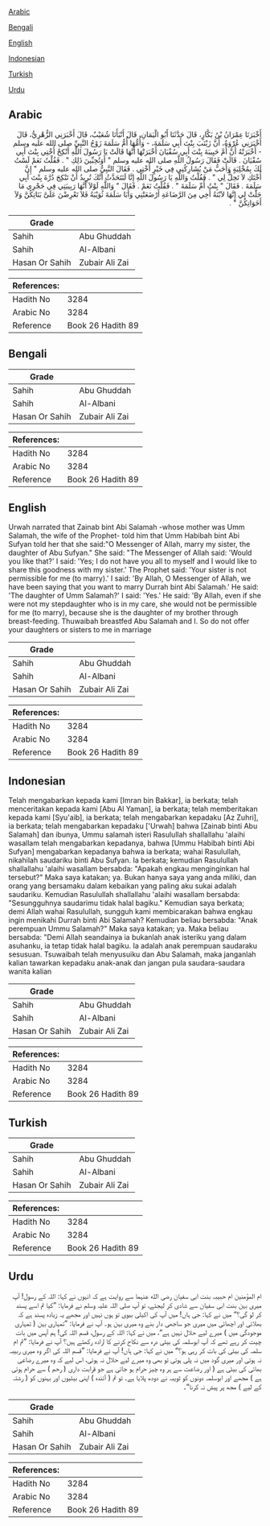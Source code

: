 [Arabic](#arabic)

[Bengali](#bengali)

[English](#english)

[Indonesian](#indonesian)

[Turkish](#turkish)

[Urdu](#urdu)

## Arabic


<div dir="rtl" lang="ar" style={{fontSize:'larger',backgroundColor:'#f8f9fa',padding:20}}>
أَخْبَرَنَا عِمْرَانُ بْنُ بَكَّارٍ، قَالَ حَدَّثَنَا أَبُو الْيَمَانِ، قَالَ أَنْبَأَنَا شُعَيْبٌ، قَالَ أَخْبَرَنِي الزُّهْرِيُّ، قَالَ أَخْبَرَنِي عُرْوَةُ، أَنَّ زَيْنَبَ بِنْتَ أَبِي سَلَمَةَ، - وَأُمُّهَا أُمُّ سَلَمَةَ زَوْجُ النَّبِيِّ صلى الله عليه وسلم - أَخْبَرَتْهُ أَنَّ أُمَّ حَبِيبَةَ بِنْتَ أَبِي سُفْيَانَ أَخْبَرَتْهَا أَنَّهَا قَالَتْ يَا رَسُولَ اللَّهِ أَنْكِحْ أُخْتِي بِنْتَ أَبِي سُفْيَانَ ‏.‏ قَالَتْ فَقَالَ رَسُولُ اللَّهِ صلى الله عليه وسلم ‏"‏ أَوَتُحِبِّينَ ذَلِكِ ‏"‏ ‏.‏ فَقُلْتُ نَعَمْ لَسْتُ لَكَ بِمُخْلِيَةٍ وَأَحَبُّ مَنْ يُشَارِكُنِي فِي خَيْرٍ أُخْتِي ‏.‏ فَقَالَ النَّبِيُّ صلى الله عليه وسلم ‏"‏ إِنَّ أُخْتَكِ لاَ تَحِلُّ لِي ‏"‏ ‏.‏ فَقُلْتُ وَاللَّهِ يَا رَسُولَ اللَّهِ إِنَّا لَنَتَحَدَّثُ أَنَّكَ تُرِيدُ أَنْ تَنْكِحَ دُرَّةَ بِنْتَ أَبِي سَلَمَةَ ‏.‏ فَقَالَ ‏"‏ بِنْتُ أُمِّ سَلَمَةَ ‏"‏ ‏.‏ فَقُلْتُ نَعَمْ ‏.‏ فَقَالَ ‏"‏ وَاللَّهِ لَوْلاَ أَنَّهَا رَبِيبَتِي فِي حَجْرِي مَا حَلَّتْ لِي إِنَّهَا لاَبْنَةُ أَخِي مِنَ الرَّضَاعَةِ أَرْضَعَتْنِي وَأَبَا سَلَمَةَ ثُوَيْبَةُ فَلاَ تَعْرِضْنَ عَلَىَّ بَنَاتِكُنَّ وَلاَ أَخَوَاتِكُنَّ ‏"‏ ‏.‏
</div>
<div style={{backgroundColor:'#f8f9fa',padding:20, marginBottom: 10}}><table> <thead> <tr> <th>Grade</th> <th></th> </tr> </thead> <tbody> <tr><td>Sahih</td><td>Abu Ghuddah</td></tr><tr><td>Sahih</td><td>Al-Albani</td></tr><tr><td>Hasan Or Sahih</td><td>Zubair Ali Zai</td></tr></tbody></table><table> <thead> <tr> <th>References:</th> <th></th> </tr> </thead> <tbody><tr><td>Hadith No</td><td>3284</td></tr><tr><td>Arabic No</td><td>3284</td></tr><tr><td>Reference</td><td>Book 26 Hadith 89</td></tr></tbody></table></div>

## Bengali


<div dir="ltr" lang="bn" style={{fontSize:'larger',backgroundColor:'#f8f9fa',padding:20}}>

</div>
<div style={{backgroundColor:'#f8f9fa',padding:20, marginBottom: 10}}><table> <thead> <tr> <th>Grade</th> <th></th> </tr> </thead> <tbody> <tr><td>Sahih</td><td>Abu Ghuddah</td></tr><tr><td>Sahih</td><td>Al-Albani</td></tr><tr><td>Hasan Or Sahih</td><td>Zubair Ali Zai</td></tr></tbody></table><table> <thead> <tr> <th>References:</th> <th></th> </tr> </thead> <tbody><tr><td>Hadith No</td><td>3284</td></tr><tr><td>Arabic No</td><td>3284</td></tr><tr><td>Reference</td><td>Book 26 Hadith 89</td></tr></tbody></table></div>

## English


<div dir="ltr" lang="en" style={{fontSize:'larger',backgroundColor:'#f8f9fa',padding:20}}>
Urwah narrated that Zainab bint Abi Salamah -whose mother was Umm Salamah, the wife of the Prophet- told him that Umm Habibah bint Abi Sufyan told her that she said:"O Messenger of Allah, marry my sister, the daughter of Abu Sufyan." She said: "The Messenger of Allah said: 'Would you like that?' I said: 'Yes; I do not have you all to myself and I would like to share this goodness with my sister.' The Prophet said: 'Your sister is not permissible for me (to marry).' I said: 'By Allah, O Messenger of Allah, we have been saying that you want to marry Durrah bint Abi Salamah.' He said: 'The daughter of Umm Salamah?' I said: 'Yes.' He said: 'By Allah, even if she were not my stepdaughter who is in my care, she would not be permissible for me (to marry), because she is the daughter of my brother through breast-feeding. Thuwaibah breastfed Abu Salamah and I. So do not offer your daughters or sisters to me in marriage
</div>
<div style={{backgroundColor:'#f8f9fa',padding:20, marginBottom: 10}}><table> <thead> <tr> <th>Grade</th> <th></th> </tr> </thead> <tbody> <tr><td>Sahih</td><td>Abu Ghuddah</td></tr><tr><td>Sahih</td><td>Al-Albani</td></tr><tr><td>Hasan Or Sahih</td><td>Zubair Ali Zai</td></tr></tbody></table><table> <thead> <tr> <th>References:</th> <th></th> </tr> </thead> <tbody><tr><td>Hadith No</td><td>3284</td></tr><tr><td>Arabic No</td><td>3284</td></tr><tr><td>Reference</td><td>Book 26 Hadith 89</td></tr></tbody></table></div>

## Indonesian


<div dir="ltr" lang="id" style={{fontSize:'larger',backgroundColor:'#f8f9fa',padding:20}}>
Telah mengabarkan kepada kami [Imran bin Bakkar], ia berkata; telah menceritakan kepada kami [Abu Al Yaman], ia berkata; telah memberitakan kepada kami [Syu'aib], ia berkata; telah mengabarkan kepadaku [Az Zuhri], ia berkata; telah mengabarkan kepadaku ['Urwah] bahwa [Zainab binti Abu Salamah] dan ibunya, Ummu salamah isteri Rasulullah shallallahu 'alaihi wasallam telah mengabarkan kepadanya, bahwa [Ummu Habibah binti Abi Sufyan] mengabarkan kepadanya bahwa ia berkata; wahai Rasulullah, nikahilah saudariku binti Abu Sufyan. Ia berkata; kemudian Rasulullah shallallahu 'alaihi wasallam bersabda: "Apakah engkau menginginkan hal tersebut?" Maka saya katakan; ya. Bukan hanya saya yang anda miliki, dan orang yang bersamaku dalam kebaikan yang paling aku sukai adalah saudariku. Kemudian Rasulullah shallallahu 'alaihi wasallam bersabda: "Sesungguhnya saudarimu tidak halal bagiku." Kemudian saya berkata; demi Allah wahai Rasulullah, sungguh kami membicarakan bahwa engkau ingin menikahi Durrah binti Abi Salamah? Kemudian beliau bersabda: "Anak perempuan Ummu Salamah?" Maka saya katakan; ya. Maka beliau bersabda: "Demi Allah seandainya ia bukanlah anak isteriku yang dalam asuhanku, ia tetap tidak halal bagiku. Ia adalah anak perempuan saudaraku sesusuan. Tsuwaibah telah menyusuiku dan Abu Salamah, maka janganlah kalian tawarkan kepadaku anak-anak dan jangan pula saudara-saudara wanita kalian
</div>
<div style={{backgroundColor:'#f8f9fa',padding:20, marginBottom: 10}}><table> <thead> <tr> <th>Grade</th> <th></th> </tr> </thead> <tbody> <tr><td>Sahih</td><td>Abu Ghuddah</td></tr><tr><td>Sahih</td><td>Al-Albani</td></tr><tr><td>Hasan Or Sahih</td><td>Zubair Ali Zai</td></tr></tbody></table><table> <thead> <tr> <th>References:</th> <th></th> </tr> </thead> <tbody><tr><td>Hadith No</td><td>3284</td></tr><tr><td>Arabic No</td><td>3284</td></tr><tr><td>Reference</td><td>Book 26 Hadith 89</td></tr></tbody></table></div>

## Turkish


<div dir="ltr" lang="tr" style={{fontSize:'larger',backgroundColor:'#f8f9fa',padding:20}}>

</div>
<div style={{backgroundColor:'#f8f9fa',padding:20, marginBottom: 10}}><table> <thead> <tr> <th>Grade</th> <th></th> </tr> </thead> <tbody> <tr><td>Sahih</td><td>Abu Ghuddah</td></tr><tr><td>Sahih</td><td>Al-Albani</td></tr><tr><td>Hasan Or Sahih</td><td>Zubair Ali Zai</td></tr></tbody></table><table> <thead> <tr> <th>References:</th> <th></th> </tr> </thead> <tbody><tr><td>Hadith No</td><td>3284</td></tr><tr><td>Arabic No</td><td>3284</td></tr><tr><td>Reference</td><td>Book 26 Hadith 89</td></tr></tbody></table></div>

## Urdu


<div dir="rtl" lang="ur" style={{fontSize:'larger',backgroundColor:'#f8f9fa',padding:20}}>
ام المؤمنین ام حبیبہ بنت ابی سفیان رضی الله عنہما سے روایت ہے کہ انہوں نے کہا: اللہ کے رسول! آپ میری بہن بنت ابی سفیان سے شادی کر لیجئے، تو آپ صلی اللہ علیہ وسلم نے فرمایا: ”کیا تم اسے پسند کر لو گی؟“ میں نے کہا: جی ہاں! میں آپ کی اکیلی بیوی تو ہوں نہیں اور مجھے یہ زیادہ پسند ہے کہ بھلائی اور اچھائی میں میری جو ساجھی دار بنے وہ میری بہن ہو۔ آپ نے فرمایا: ”تمہاری بہن ( تمہاری موجودگی میں ) میرے لیے حلال نہیں ہے“، میں نے کہا: اللہ کے رسول، قسم اللہ کی! ہم آپس میں بات چیت کر رہے تھے کہ آپ ابوسلمہ کی بیٹی درہ سے نکاح کرنے کا ارادہ رکھتے ہیں؟ آپ نے فرمایا: ”تم ام سلمہ کی بیٹی کی بات کر رہی ہو؟“ میں نے کہا: جی ہاں! آپ نے فرمایا: ”قسم اللہ کی اگر وہ میری ربیبہ نہ ہوتی اور میری گود میں نہ پلی ہوتی تو بھی وہ میرے لیے حلال نہ ہوتی، اس لیے کہ وہ میرے رضاعی بھائی کی بیٹی ہے ( اور رضاعت سے ہر وہ چیز حرام ہو جاتی ہے جو قرابت داری ( رحم ) سے حرام ہوتی ہے ) مجھے اور ابوسلمہ دونوں کو ثویبہ نے دودھ پلایا ہے۔ تو تم ( آئندہ ) اپنی بیٹیوں اور بہنوں کو ( رشتہ کے لیے ) مجھ پر پیش نہ کرنا“۔
</div>
<div style={{backgroundColor:'#f8f9fa',padding:20, marginBottom: 10}}><table> <thead> <tr> <th>Grade</th> <th></th> </tr> </thead> <tbody> <tr><td>Sahih</td><td>Abu Ghuddah</td></tr><tr><td>Sahih</td><td>Al-Albani</td></tr><tr><td>Hasan Or Sahih</td><td>Zubair Ali Zai</td></tr></tbody></table><table> <thead> <tr> <th>References:</th> <th></th> </tr> </thead> <tbody><tr><td>Hadith No</td><td>3284</td></tr><tr><td>Arabic No</td><td>3284</td></tr><tr><td>Reference</td><td>Book 26 Hadith 89</td></tr></tbody></table></div>